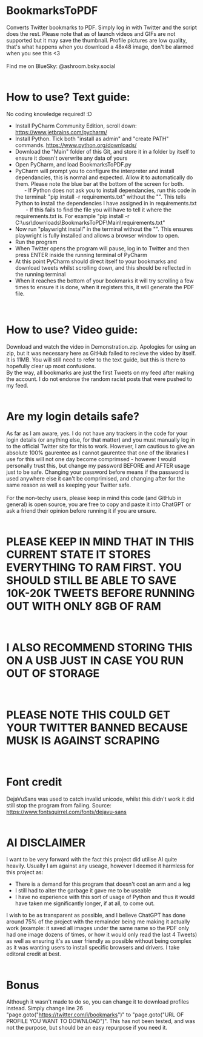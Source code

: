 # BookmarksToPDF <br>
Converts Twitter bookmarks to PDF. Simply log in with Twitter and the script does the rest. Please note that as of launch videos and GIFs are not supported but it may save the thumbnail. Profile pictures are low quality, that's what happens when you download a 48x48 image, don't be alarmed when you see this <3 <br> <br>
Find me on BlueSky: @ashroom.bsky.social <br>
<br>

# How to use? Text guide: <br>
No coding knowledge required! :D  <br>
- Install PyCharm Community Edition, scroll down: https://www.jetbrains.com/pycharm/ <br>
- Install Python. Tick both "install as admin" and "create PATH" commands. https://www.python.org/downloads/ <br>
- Download the "Main" folder of this Git, and store it in a folder by itself to ensure it doesn't overwrite any data of yours <br>
- Open PyCharm, and load BookmarksToPDF.py <br>
- PyCharm will prompt you to configure the interpreter and install dependancies, this is normal and expected. Allow it to automatically do them. Please note the blue bar at the bottom of the screen for both. <br>
&nbsp;&nbsp;&nbsp;&nbsp;&nbsp;&nbsp;- If Python does not ask you to install dependancies, run this code in the terminal: "pip install -r requirements.txt" without the "". This tells Python to install the dependencies I have assigned in in requirements.txt <br>
&nbsp;&nbsp;&nbsp;&nbsp;&nbsp;&nbsp; - If this fails to find the file you will have to tell it where the requirements.txt is. For example "pip install -r C:\usr\downloads\BookmarksToPDF\Main\requirements.txt" <br>
- Now run "playwright install" in the terminal without the "". This ensures playwright is fully installed and allows a browser window to open. <br>
- Run the program <br>
- When Twitter opens the program will pause, log in to Twitter and then press ENTER inside the running terminal of PyCharm <br>
- At this point PyCharm should direct itself to your bookmarks and download tweets whilst scrolling down, and this should be reflected in the running terminal <br>
- When it reaches the bottom of your bookmarks it will try scrolling a few times to ensure it is done, when it registers this, it will generate the PDF file. <br>
 <br>

# How to use? Video guide: <br>
Download and watch the video in Demonstration.zip. Apologies for using an zip, but it was necessary here as GitHub failed to recieve the video by itself. It is 11MB. You will still need to refer to the text guide, but this is there to hopefully clear up most confusions.<br>
By the way, all bookmarks are just the first Tweets on my feed after making the account. I do not endorse the random racist posts that were pushed to my feed. <br>
<br>

# Are my login details safe?
As far as I am aware, yes. I do not have any trackers in the code for your login details (or anything else, for that matter) and you must manually log in to the official Twitter site for this to work. However, I am cautious to give an absolute 100% gaurentee as I cannot gaurentee that one of the libraries I use for this will not one day become comprimsed - however I would personally trust this, but change my password BEFORE and AFTER usage just to be safe. Changing your password before means if the password is used anywhere else it can't be comprimised, and changing after for the same reason as well as keeping your Twitter safe. <br>
 <br>
For the non-techy users, please keep in mind this code (and GitHub in general) is open source, you are free to copy and paste it into ChatGPT or ask a friend their opinion before running it if you are unsure. <br>
 <br>
# PLEASE KEEP IN MIND THAT IN THIS CURRENT STATE IT STORES EVERYTHING TO RAM FIRST. YOU SHOULD STILL BE ABLE TO SAVE 10K-20K TWEETS BEFORE RUNNING OUT WITH ONLY 8GB OF RAM  <br>
<br>

# I ALSO RECOMMEND STORING THIS ON A USB JUST IN CASE YOU RUN OUT OF STORAGE <br>
<br>

# PLEASE NOTE THIS COULD GET YOUR TWITTER BANNED BECAUSE MUSK IS AGAINST SCRAPING <br>
<br>

# Font credit <br>
DejaVuSans was used to catch invalid unicode, whilst this didn't work it did still stop the program from failing. Source: https://www.fontsquirrel.com/fonts/dejavu-sans <br>
<br>
# AI DISCLAIMER
I want to be very forward with the fact this project did utilise AI quite heavily. Usually I am against any useage, however I deemed it harmless for this project as: <br>
- There is a demand for this program that doesn't cost an arm and a leg <br>
- I still had to alter the garbage it gave me to be useable <br>
- I have no experience with this sort of usage of Python and thus it would have taken me significantly longer, if at all, to come out. <br>

I wish to be as transparent as possible, and I believe ChatGPT has done around 75% of the project with the remainder being me making it actually work (example: it saved all images under the same name so the PDF only had one image dozens of times, or how it would only read the last 4 Tweets) as well as ensuring it's as user friendly as possible without being complex as it was wanting users to install specific browsers and drivers. I take editoral credit at best. <br>
<br>
# Bonus <br>
Although it wasn't made to do so, you can change it to download profiles instead. Simply change line 26 "page.goto("https://twitter.com/i/bookmarks")" to "page.goto("URL OF PROFILE YOU WANT TO DOWNLOAD")". This has not been tested, and was not the purpose, but should be an easy repurpose if you need it. <br>
